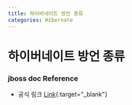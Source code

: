 ```yaml
---
title: 하이버네이트 방언 종류
categories: Hibernate
---
```


# 하이버네이트 방언 종류
  
### jboss doc Reference
- 공식 링크 [Link](https://docs.jboss.org/hibernate/orm/5.6/javadocs/org/hibernate/dialect/package-summary.html){:target="_blank"}